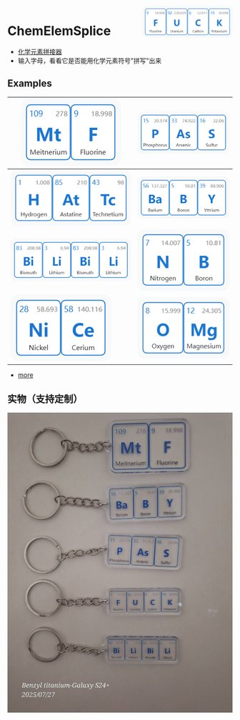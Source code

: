<img src="docs/imgs/FUCK.png" alt="logo" width="40%" height="40%" align="right" />

# ChemElemSplice

- [化学元素拼接器](https://chemelemsplice.pages.dev)
- 输入字母，看看它是否能用化学元素符号"拼写"出来

## Examples

| ![mtf](docs/imgs/MtF.png) | ![pass](docs/imgs/PAsS.png) |
|---|---|
| ![氢砹锝](docs/imgs/HAtTc.png) | ![baby](docs/imgs/BaBY.png) |
| ![bilibili](docs/imgs/BiLiBiLi.png) | ![nb](docs/imgs/NB.png) |
| ![nice](docs/imgs/NiCe.png) | ![omg](docs/imgs/OMg.png) |

- [more](docs/examples/imgs)

## 实物（支持定制）

![实物](docs/imgs/matter.jpg)
